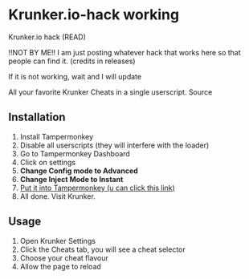 # Krunker.io-hack working
Krunker.io hack (READ)

!!NOT BY ME!!  I am just posting whatever hack that works here so that people can find it. (credits in releases)

If it is not working, wait and I will update

All your favorite Krunker Cheats in a single userscript.
Source

## Installation
1. Install Tampermonkey
2. Disable all userscripts (they will interfere with the loader)
3. Go to Tampermonkey Dashboard
4. Click on settings
5. **Change Config mode to Advanced**
6. **Change Inject Mode to Instant**
7. [Put it into Tampermonkey (u can click this link)](https://github.com/disagreeing/Krunker.io-hack/raw/main/Script%20(put%20in%20tampermonkey).user.js)
8. All done. Visit Krunker.

## Usage
1. Open Krunker Settings
2. Click the Cheats tab, you will see a cheat selector
3. Choose your cheat flavour
4. Allow the page to reload
